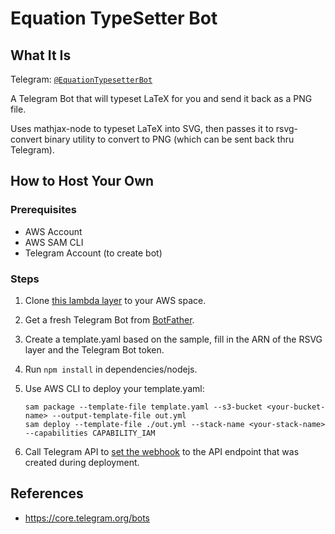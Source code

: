 # Equation TypeSetter Bot

## What It Is

Telegram: [`@EquationTypesetterBot`](https://t.me/EquationTypesetterBot)

A Telegram Bot that will typeset LaTeX for you and send it back as a PNG file.

Uses mathjax-node to typeset LaTeX into SVG, then passes it to rsvg-convert
binary utility to convert to PNG (which can be sent back thru Telegram).


## How to Host Your Own

### Prerequisites
- AWS Account
- AWS SAM CLI
- Telegram Account (to create bot)

### Steps

1. Clone [this lambda layer](https://github.com/serverlesspub/rsvg-convert-aws-lambda-binary) to your
AWS space.

2. Get a fresh Telegram Bot from [BotFather](https://t.me/botfather).

3. Create a template.yaml based on the sample, fill in the ARN of the RSVG layer
and the Telegram Bot token.

4. Run `npm install` in dependencies/nodejs.

5. Use AWS CLI to deploy your template.yaml:
   
   ```
   sam package --template-file template.yaml --s3-bucket <your-bucket-name> --output-template-file out.yml
   sam deploy --template-file ./out.yml --stack-name <your-stack-name> --capabilities CAPABILITY_IAM
   ```

6. Call Telegram API to [set the
webhook](https://core.telegram.org/bots/api#setwebhook) to the API endpoint that
was created during deployment.


## References

- https://core.telegram.org/bots